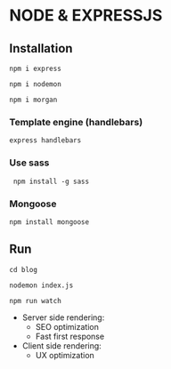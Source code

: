 # NODE & EXPRESSJS

## Installation

```
npm i express
```
```
npm i nodemon
```
```
npm i morgan
```
### Template engine (handlebars)
```
express handlebars
```
### Use sass
```
 npm install -g sass
```
### Mongoose
```
npm install mongoose
```

## Run
```
cd blog
```
```
nodemon index.js
```
```
npm run watch
```

- Server side rendering:
    + SEO optimization
    + Fast first response
- Client side rendering:
    + UX optimization